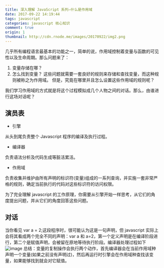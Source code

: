 ```yaml
---
title: 深入理解 JavaScript 系列—什么是作用域
date: 2017-09-22 14:19:44
tags: javascript
categories: javascript 核心知识
comment: true
origin: 1
thumbnail: http://cdn.rnode.me/images/20170922/img2.png
---
```


几乎所有编程语言最基本的功能之一，简单的说，作用域控制着变量与函数的可见性以及生命周期。那么问题来了：

1. 变量存储在哪？
2. 怎么找到变量？
   这些问题就需要一套良好的规则来存储和查找变量，而这种规则被称之为作用域。
   但是，究竟在哪里并且怎么设置这些作用域的规则呢？

我们学习作用域的方式就是将这个过程模拟成几个人物之间的对话。那么，由谁进行这场对话呢？

## 演员表

- 引擎

从头到尾负责整个 Javascript 程序的编译及执行过程。

- 编译器

负责语法分析及代码生成等脏活累活。

- 作用域

负责收集并维护由所有声明的标识符(变量)组成的一系列查询，并实施一套非常严格的规则，确定当前执行的代码对这些标识符的访问权限。

为了完全理解 javascript 的工作原理，你需要从引擎开始一样思考，从它们的角度提出问题，并从它们的角度回答这些问题。

## 对话

当你看见 var a = 2;这段程序时，很可能认为这是一句声明，但 javascript 实际上会将其看成两个完全不同的声明：var a 和 a=2，第一个定义声明是在编译阶段进行，第二个是赋值声明，会被留在原地等待执行阶段。编译器处理过程如下
![image](http://cdn.rnode.me/images/20170922/img1.jpg)
总结：变量的复制操作会执行两个动作，首先编译器会在当前作用域种声明一个变量(如果之前没有声明过)，然后再运行时引擎会在作用域种查找该变量，如果能够找到就会对它赋值。
